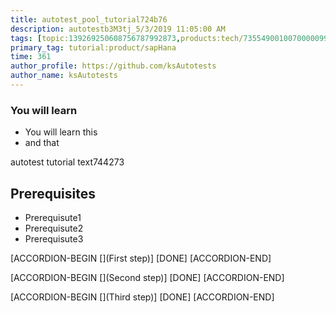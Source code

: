 ```yaml
---
title: autotest_pool_tutorial724b76
description: autotestb3M3tj_5/3/2019 11:05:00 AM
tags: [topic:139269250608756787992873,products:tech/73554900100700000996,tutorial:experience/advanced]
primary_tag: tutorial:product/sapHana
time: 361
author_profile: https://github.com/ksAutotests
author_name: ksAutotests
---
```

### You will learn
- You will learn this
- and that

autotest tutorial text744273

## Prerequisites
- Prerequisute1
- Prerequisute2
- Prerequisute3

[ACCORDION-BEGIN [](First step)]
[DONE]
[ACCORDION-END]

[ACCORDION-BEGIN [](Second step)]
[DONE]
[ACCORDION-END]

[ACCORDION-BEGIN [](Third step)]
[DONE]
[ACCORDION-END]

